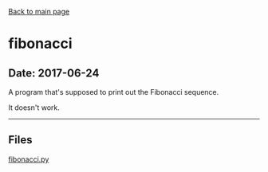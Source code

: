 [Back to main page](/)

# fibonacci

## Date: 2017-06-24

A program that's supposed to print out the Fibonacci sequence.

It doesn't work.

-----

## Files

[fibonacci.py](fibonacci.py)
